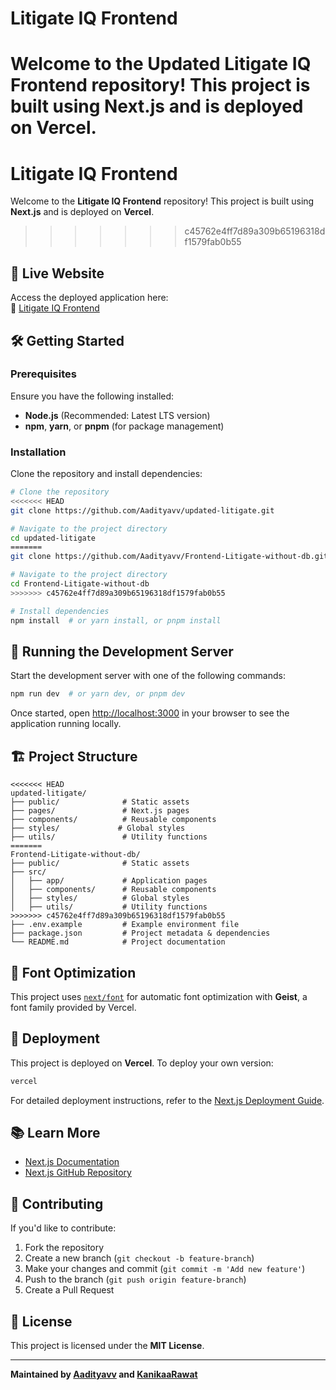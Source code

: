 
# Litigate IQ Frontend 

Welcome to the **Updated Litigate IQ Frontend** repository! This project is built using **Next.js** and is deployed on **Vercel**.
=======
# Litigate IQ Frontend

Welcome to the **Litigate IQ Frontend** repository! This project is built using **Next.js** and is deployed on **Vercel**.
>>>>>>> c45762e4ff7d89a309b65196318df1579fab0b55

## 🚀 Live Website
Access the deployed application here:  
🔗 [Litigate IQ Frontend](https://frontend-litigate-without-db.vercel.app/)

## 🛠️ Getting Started

### Prerequisites
Ensure you have the following installed:
- **Node.js** (Recommended: Latest LTS version)
- **npm**, **yarn**, or **pnpm** (for package management)

### Installation
Clone the repository and install dependencies:

```bash
# Clone the repository
<<<<<<< HEAD
git clone https://github.com/Aadityavv/updated-litigate.git

# Navigate to the project directory
cd updated-litigate
=======
git clone https://github.com/Aadityavv/Frontend-Litigate-without-db.git

# Navigate to the project directory
cd Frontend-Litigate-without-db
>>>>>>> c45762e4ff7d89a309b65196318df1579fab0b55

# Install dependencies
npm install  # or yarn install, or pnpm install
```

## 🔧 Running the Development Server
Start the development server with one of the following commands:

```bash
npm run dev  # or yarn dev, or pnpm dev
```

Once started, open [http://localhost:3000](http://localhost:3000) in your browser to see the application running locally.

## 🏗️ Project Structure
```
<<<<<<< HEAD
updated-litigate/
├── public/              # Static assets
├── pages/               # Next.js pages
├── components/          # Reusable components
├── styles/             # Global styles
├── utils/               # Utility functions
=======
Frontend-Litigate-without-db/
├── public/              # Static assets
├── src/
│   ├── app/             # Application pages
│   ├── components/      # Reusable components
│   ├── styles/          # Global styles
│   ├── utils/           # Utility functions
>>>>>>> c45762e4ff7d89a309b65196318df1579fab0b55
├── .env.example         # Example environment file
├── package.json         # Project metadata & dependencies
└── README.md            # Project documentation
```

## 🎨 Font Optimization
This project uses [`next/font`](https://nextjs.org/docs/app/building-your-application/optimizing/fonts) for automatic font optimization with **Geist**, a font family provided by Vercel.

## 🚀 Deployment
This project is deployed on **Vercel**. To deploy your own version:

```bash
vercel
```

For detailed deployment instructions, refer to the [Next.js Deployment Guide](https://nextjs.org/docs/deployment).

## 📚 Learn More
- [Next.js Documentation](https://nextjs.org/docs)  
- [Next.js GitHub Repository](https://github.com/vercel/next.js)

## 🤝 Contributing
If you'd like to contribute:
1. Fork the repository
2. Create a new branch (`git checkout -b feature-branch`)
3. Make your changes and commit (`git commit -m 'Add new feature'`)
4. Push to the branch (`git push origin feature-branch`)
5. Create a Pull Request

## 📜 License
This project is licensed under the **MIT License**.

---
**Maintained by [Aadityavv](https://github.com/Aadityavv) and [KanikaaRawat](https://github.com/kanikaarawat)**



